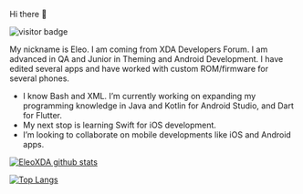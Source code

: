 Hi there 👋

![visitor badge](https://visitor-badge.glitch.me/badge?page_id=jwenjian.visitor-badge&left_text=My%20Page%20Visitors&left_color=red&right_color=black)

My nickname is Eleo. I am coming from XDA Developers Forum. I am advanced in QA and Junior in Theming and Android Development. I have edited several apps and have worked with custom ROM/firmware for several phones. 

- I know Bash and XML. I’m currently working on expanding my programming knowledge in Java and Kotlin for Android Studio, and Dart for Flutter.
- My next stop is learning Swift for iOS development.
- I’m looking to collaborate on mobile developments like iOS and Android apps.


[![EleoXDA github stats](https://github-readme-stats.vercel.app/api?username=EleoXDA&count_private=true&show_icons=true&theme=dark&hide_rank=false)](https://github.com/anuraghazra/github-readme-stats)

[![Top Langs](https://github-readme-stats.vercel.app/api/top-langs/?username=EleoXDA&layout=compact)](https://github.com/anuraghazra/github-readme-stats)
